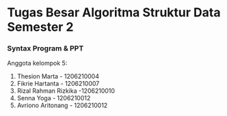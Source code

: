 # Tugas Besar Algoritma Struktur Data Semester 2
### Syntax Program & PPT
 
 Anggota kelompok 5:
 1. Thesion Marta - 1206210004
 2. Fikrie Hartanta - 1206210007
 3. Rizal Rahman Rizkika -1206210010
 4. Senna Yoga - 1206210012
 5. Avriono Aritonang - 1206210012
